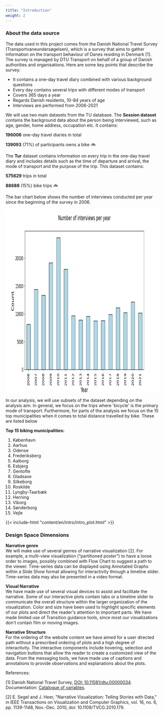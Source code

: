 ```yaml
---
title: "Introduction"
weight: 2
---
```


### About the data source

The data used in this project comes from the Danish National Travel Survey (Transportvaneundersøgelsen), which is a survey that aims to gather information on the transport behaviour of Danes residing in Denmark [1]. The survey is managed by DTU Transport on behalf of a group of Danish authorities and organisations. Here are some key points that describe the survey:

* It contains a one-day travel diary combined with various background questions
* Every day contains several trips with different modes of transport
* Covers 365 days a year
* Regards Danish residents, 10-84 years of age
* Interviews are performed from 2006-2021

We will use two main datasets from the TU database. The **Session dataset** contains the background data about the person being interviewed, such as age, gender, home address, occupation etc. It contains:

**196006** one-day travel diaries in total

**139093** (71%) of participants owns a bike 🚲

The **Tur** dataset contains information on every trip in the one-day travel diary and includes details such as the time of departure and arrival, the mode of transport and the purpose of the trip. This dataset contains:

**575629** trips in total

**88688** (15%) bike trips 🚲

The bar chart below shows the number of interviews conducted per year since the beginning of the survey in 2006.

<img src="Number_of_interviews_per_year.png" width=800 height=600 />

In our analysis, we will use subsets of the dataset depending on the analysis aim. In general, we focus on the trips where 'bicycle' is the primary mode of transport. Furthermore, for parts of the analysis we focus on the 15 top municipalities when it comes to total distance travelled by bike. These are listed below

**Top 15 biking municipalities:**
1. København
2. Aarhus
3. Odense
4. Frederiksberg
5. Aalborg
6. Esbjerg
7. Gentofte
8. Gladsaxe
9. Silkeborg
10. Roskilde
11. Lyngby-Taarbæk
12. Herning
13. Viborg
14. Sønderborg
15. Vejle

{{< include-html "content/en/intro/intro_plot.html" >}}

### Design Space Dimensions

**Narrative genre**<br/>
We will make use of several genres of narrative visualization [2]. For example, a multi-view visualization (“partitioned poster”) to have a loose order to images, possibly combined with Flow Chart to suggest a path to the viewer. Time-series data can be displayed using Annotated Graphs within a Slide Show format allowing for interactivity through a timeline slider. Time-series data may also be presented in a video format.

**Visual Narrative**<br/>
We have made use of several visual devices to assist and facilitate the narrative. Some of our interactive plots contain tabs or a timeline slider to communicate the overall structure within the larger organization of the visualization. Color and size have been used to highlight specific elements of our plots and direct the reader's attention to important parts. We have made limited use of Transition guidance tools, since most our visualizations don't contain film or moving images.

**Narrative Structure**<br/>
For the ordering of the website content we have aimed for a user directed path without a prescribed ordering of plots and a high degree of interactivity. The interactive components include hovering, selection and navigation buttons that allow the reader to create a customized view of the data. From the messaging tools, we have made use of captions and annotations to provide observations and explanations about the plots. 



References: 

[1] Danish National Travel Survey, [DOI: 10.11581/dtu:00000034](https://www.cta.man.dtu.dk/transportvaneundersoegelsen/dokumentation). Documentation: [Catalogue of variables]((https://www.tu2022.dk/meta/?lang=EN)).

[2] E. Segel and J. Heer, "Narrative Visualization: Telling Stories with Data," in IEEE Transactions on Visualization and Computer Graphics, vol. 16, no. 6, pp. 1139-1148, Nov.-Dec. 2010, doi: 10.1109/TVCG.2010.179.

